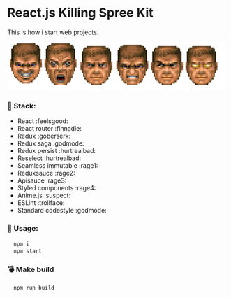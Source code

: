 # React.js Killing Spree Kit

This is how i start web projects.

![Rampage!](./godmode.png)

### :hocho: Stack:
- React :feelsgood:
- React router :finnadie:
- Redux :goberserk:
- Redux saga :godmode:
- Redux persist :hurtrealbad:
- Reselect :hurtrealbad:
- Seamless immutable :rage1:
- Reduxsauce :rage2:
- Apisauce :rage3:
- Styled components :rage4:
- Anime.js :suspect:
- ESLint :trollface:
- Standard codestyle :godmode:

### :gun: Usage:

```bash
  npm i
  npm start
```

### :bomb: Make build

```bash
  npm run build
```
